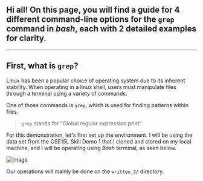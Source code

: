 ## Hi all! On this page, you will find a guide for 4 different command-line options for the `grep` command in _bash_, each with 2 detailed examples for clarity.
---
## First, what is `grep`?
Linux has been a popular choice of operating system due to its inherent stability. When operating in a linux shell, users must manipulate files through a terminal using a variety of commands. 

One of those commands is `grep`, which is used for finding patterns within files.
> `grep` stands for "Global regular expression print"

For this demonstration, let's first set up the environment. I will be using the data set from the CSE15L Skill Demo 1 that I cloned and stored on my local machine, and I will be operating using _Bash_ terminal, as seen below. 

![image](https://user-images.githubusercontent.com/117701031/220243100-65e392a8-8515-4a6d-92a2-509215931e0a.png)

Our operations will mainly be done on the `written_2/` directory.

## 

